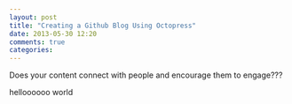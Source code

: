 ```yaml
---
layout: post
title: "Creating a Github Blog Using Octopress"
date: 2013-05-30 12:20
comments: true
categories: 
---
```


Does your content connect with people and encourage them to engage???



helloooooo world
